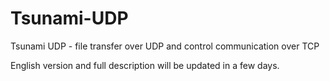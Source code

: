 # Tsunami-UDP
Tsunami UDP - file transfer over UDP and control communication over TCP 

English version and full description will be updated in a few days.
